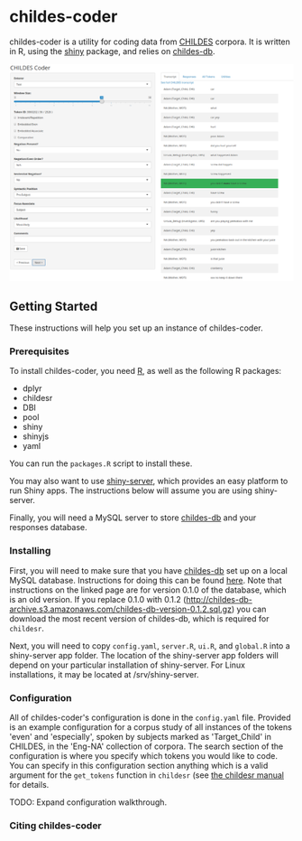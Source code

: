 # childes-coder

childes-coder is a utility for coding data from [CHILDES](https://childes.talkbank.org/) corpora. It is written in R, using the [shiny](https://shiny.rstudio.com/) package, and relies on [childes-db](http://childes-db.stanford.edu/).

![Screenshot of childes-coder](https://github.com/tlonic/childes-coder/raw/master/images/screenshot.png)

## Getting Started

These instructions will help you set up an instance of childes-coder.

### Prerequisites

To install childes-coder, you need [R](https://www.r-project.org/), as well as the following R packages:

- dplyr
- childesr
- DBI
- pool
- shiny
- shinyjs
- yaml

You can run the `packages.R` script to install these.

You may also want to use [shiny-server](https://rstudio.com/products/shiny/shiny-server/), which provides an easy platform to run Shiny apps. The instructions below will assume you are using shiny-server.

Finally, you will need a MySQL server to store [childes-db](http://childes-db.stanford.edu/) and your responses database.

### Installing

First, you will need to make sure that you have [childes-db](http://childes-db.stanford.edu/) set up on a local MySQL database. Instructions for doing this can be found [here](http://childes-db.stanford.edu/releases.html). Note that instructions on the linked page are for version 0.1.0 of the database, which is an old version. If you replace 0.1.0 with 0.1.2 (http://childes-db-archive.s3.amazonaws.com/childes-db-version-0.1.2.sql.gz) you can download the most recent version of childes-db, which is required for `childesr`.

Next, you will need to copy `config.yaml`, `server.R`, `ui.R`, and `global.R` into a shiny-server app folder. The location of the shiny-server app folders will depend on your particular installation of shiny-server. For Linux installations, it may be located at /srv/shiny-server.

### Configuration

All of childes-coder's configuration is done in the `config.yaml` file. Provided is an example configuration for a corpus study of all instances of the tokens 'even' and 'especially', spoken by subjects marked as 'Target_Child' in CHILDES, in the 'Eng-NA' collection of corpora. The search section of the configuration is where you specify which tokens you would like to code. You can specify in this configuration section anything which is a valid argument for the `get_tokens` function in `childesr` (see [the childesr manual](https://cran.r-project.org/web/packages/childesr/childesr.pdf) for details. 

TODO: Expand configuration walkthrough.

### Citing childes-coder




